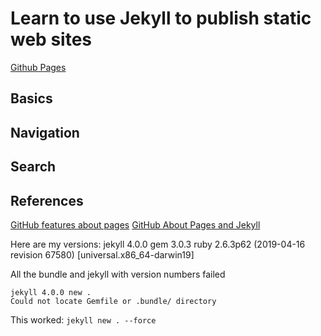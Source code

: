 # Learn to use Jekyll to publish static web sites
[Github Pages](https://dmccreary.github.io/learn-jekyll)
## Basics
## Navigation
## Search

## References

[GitHub features about pages](https://guides.github.com/features/pages)
[GitHub About Pages and Jekyll](https://help.github.com/en/github/working-with-github-pages/about-github-pages-and-jekyll)

Here are my versions:
jekyll 4.0.0
gem 3.0.3
ruby 2.6.3p62 (2019-04-16 revision 67580) [universal.x86_64-darwin19]

All the bundle and jekyll with version numbers failed

```bundle exec jekyll 3.8.5 new .
jekyll 4.0.0 new .
Could not locate Gemfile or .bundle/ directory
```

This worked:
```jekyll new . --force```